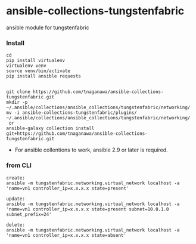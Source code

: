 # ansible-collections-tungstenfabric
ansible module for tungstenfabric


### Install
```
cd
pip install virtualenv
virtualenv venv
source venv/bin/activate
pip install ansible requests


git clone https://github.com/tnaganawa/ansible-collections-tungstenfabric.git
mkdir -p ~/.ansible/collections/ansible_collections/tungstenfabric/networking/
mv -i ansible-collections-tungstenfabric/plugins/ ~/.ansible/collections/ansible_collections/tungstenfabric/networking/
 or
ansible-galaxy collection install git+https://github.com/tnaganawa/ansible-collections-tungstenfabric.git
```

 - For ansible collentions to work, ansible 2.9 or later is required.

### from CLI
```
create:
ansible -m tungstenfabric.networking.virtual_network localhost -a 'name=vn1 controller_ip=x.x.x.x state=present'

update:
ansible -m tungstenfabric.networking.virtual_network localhost -a 'name=vn1 controller_ip=x.x.x.x state=present subnet=10.0.1.0 subnet_prefix=24'

delete:
ansible -m tungstenfabric.networking.virtual_network localhost -a 'name=vn1 controller_ip=x.x.x.x state=absent'
```

